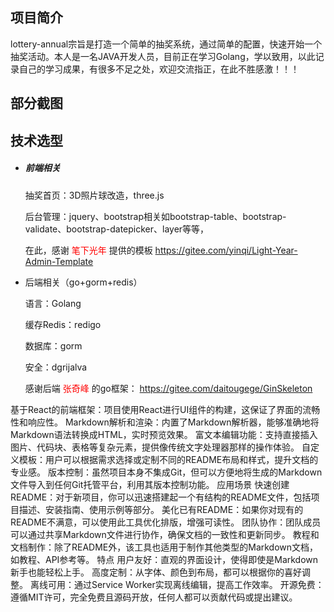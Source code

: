 ## 项目简介
lottery-annual宗旨是打造一个简单的抽奖系统，通过简单的配置，快速开始一个抽奖活动。本人是一名JAVA开发人员，目前正在学习Golang，学以致用，以此记录自己的学习成果，有很多不足之处，欢迎交流指正，在此不胜感激！！！



## 部分截图





## 技术选型

- ##### 前端相关

  抽奖首页：3D照片球改造，three.js

  后台管理：jquery、bootstrap相关如bootstrap-table、bootstrap-validate、bootstrap-datepicker、layer等等，

  在此，感谢<font color=red> 笔下光年 </font>提供的模板 <a> https://gitee.com/yinqi/Light-Year-Admin-Template</a>

- 后端相关（go+gorm+redis）

  语言：Golang

  缓存Redis：redigo

  数据库：gorm

  安全：dgrijalva

  感谢后端 <font color=red>张奇峰 </font>的go框架：<a><font color=red> https://gitee.com/daitougege/GinSkeleton</font></a>

  



基于React的前端框架：项目使用React进行UI组件的构建，这保证了界面的流畅性和响应性。
Markdown解析和渲染：内置了Markdown解析器，能够准确地将Markdown语法转换成HTML，实时预览效果。
富文本编辑功能：支持直接插入图片、代码块、表格等复杂元素，提供像传统文字处理器那样的操作体验。
自定义模板：用户可以根据需求选择或定制不同的README布局和样式，提升文档的专业感。
版本控制：虽然项目本身不集成Git，但可以方便地将生成的Markdown文件导入到任何Git托管平台，利用其版本控制功能。
应用场景
快速创建README：对于新项目，你可以迅速搭建起一个有结构的README文件，包括项目描述、安装指南、使用示例等部分。
美化已有README：如果你对现有的README不满意，可以使用此工具优化排版，增强可读性。
团队协作：团队成员可以通过共享Markdown文件进行协作，确保文档的一致性和更新同步。
教程和文档制作：除了README外，该工具也适用于制作其他类型的Markdown文档，如教程、API参考等。
特点
用户友好：直观的界面设计，使得即使是Markdown新手也能轻松上手。
高度定制：从字体、颜色到布局，都可以根据你的喜好调整。
离线可用：通过Service Worker实现离线编辑，提高工作效率。
开源免费：遵循MIT许可，完全免费且源码开放，任何人都可以贡献代码或提出建议。
